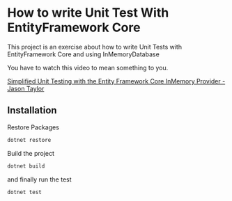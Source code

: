 # How to write Unit Test With EntityFramework  Core

This project is an exercise about how to write Unit Tests with EntityFramework Core and using InMemoryDatabase

You have to watch this video to mean something to you.

[Simplified Unit Testing with the Entity Framework Core InMemory Provider - Jason Taylor](https://www.youtube.com/watch?v=ddrR440JtiA)

## Installation

Restore Packages

```bash
dotnet restore
```

Build the project

```bash
dotnet build
```

and finally run the test

```bash
dotnet test
```
